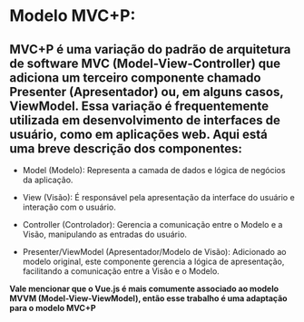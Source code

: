 # Modelo MVC+P:

## MVC+P é uma variação do padrão de arquitetura de software MVC (Model-View-Controller) que adiciona um terceiro componente chamado Presenter (Apresentador) ou, em alguns casos, ViewModel. Essa variação é frequentemente utilizada em desenvolvimento de interfaces de usuário, como em aplicações web. Aqui está uma breve descrição dos componentes:

* Model (Modelo): Representa a camada de dados e lógica de negócios da aplicação.

* View (Visão): É responsável pela apresentação da interface do usuário e interação com o usuário.

* Controller (Controlador): Gerencia a comunicação entre o Modelo e a Visão, manipulando as entradas do usuário.

* Presenter/ViewModel (Apresentador/Modelo de Visão): Adicionado ao modelo original, este componente gerencia a lógica de apresentação, facilitando a comunicação entre a Visão e o Modelo.

**Vale mencionar que o Vue.js é mais comumente associado ao modelo MVVM (Model-View-ViewModel), então esse trabalho é uma adaptação para o modelo MVC+P**